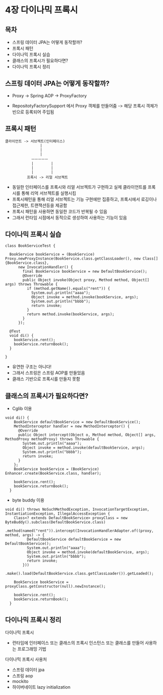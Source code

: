 # 4장 다이나믹 프록시

## 목차
- 스프링 데이터 JPA는 어떻게 동작할까?
- 프록시 패턴
- 다이나믹 프록시 실습
- 클래스의 프록시가 필요하다면?
- 다이나믹 프록시 정리


## 스프링 데이터 JPA는 어떻게 동작할까?
- Proxy -> Spring AOP -> ProxyFactory

- RepositotyFactorySupport 에서 Proxy 객체를 만들어줌 -> 해당 프록시 객체가 빈으로 등록되어 주입됨

## 프록시 패턴

```
클라이언트 -> 서브젝트(인터페이스)
                |
                |
                |
            ㅡㅡㅡㅡㅡ
            |        |
            |        |
            |        |
          프록시 -> 리얼 서브젝트
```

- 동일한 인터페이스를 프록시와 리얼 서브젝트가 구현하고 실제 클라이언트를 프록시를 통해 리억 서브젝트를 실행시킴
- 프록시패턴을 통해 리얼 서브젝트는 기능 구현에만 집중하고, 프록시에서 로깅이나 접근제한, 트랜잭션등을 제공함
- 프록시 패턴을 사용하면 동일한 코드가 반복될 수 있음
- 그래서 런타임 시점에서 동적으로 생성하여 사용하는 기능이 있음

## 다이나믹 프록시 실습

```
class BookServiceTest {

  BookService bookService = (BookService) Proxy.newProxyInstance(BookService.class.getClassLoader(), new Class[]{BookService.class},
      new InvocationHandler() {
        final BookService bookService = new DefaultBookService();
        @Override
        public Object invoke(Object proxy, Method method, Object[] args) throws Throwable {
          if (method.getName().equals("rent")) {
            System.out.println("aaaa");
            Object invoke = method.invoke(bookService, args);
            System.out.println("bbbb");
            return invoke;
          }
          return method.invoke(bookService, args);
        }
      });

  @Test
  void di() {
    bookService.rent();
    bookService.returnBook();
  }

}
```
- 유연한 구조는 아니다!
- 그래서 스프링은 스프링 AOP를 만들었음
- 클래스 기반으로 프록시를 만들지 못함

## 클래스의 프록시가 필요하다면?
- Cglib 이용
```
void di() {
    BookService defaultBookService = new DefaultBookService();
    MethodInterceptor handler = new MethodInterceptor() {
      @Override
      public Object intercept(Object o, Method method, Object[] args, MethodProxy methodProxy) throws Throwable {
        System.out.println("aaaa");
        Object invoke = method.invoke(defaultBookService, args);
        System.out.println("bbbb");
        return invoke;
      }
    };
    BookService bookService = (BookService) Enhancer.create(BookService.class, handler);

    bookService.rent();
    bookService.returnBook();
  }
```


- byte buddy 이용
```
void di() throws NoSuchMethodException, InvocationTargetException, InstantiationException, IllegalAccessException {
    Class<? extends DefaultBookService> proxyClass = new ByteBuddy().subclass(DefaultBookService.class)
        .method(named("rent")).intercept(InvocationHandlerAdapter.of((proxy, method, args) -> {
          DefaultBookService defaultBookService = new DefaultBookService();
          System.out.println("aaaa");
          Object invoke = method.invoke(defaultBookService, args);
          System.out.println("bbbb");
          return invoke;
        }))
        .make().load(DefaultBookService.class.getClassLoader()).getLoaded();

    BookService bookService = proxyClass.getConstructor(null).newInstance();

    bookService.rent();
    bookService.returnBook();
  }
```

## 다이나믹 프록시 정리
다이나믹 프록시
- 런타임에 인터페이스 또는 클래스의 프록시 인스턴스 또는 클래스를 만들어 사용하는 프로그래밍 기법

다이나믹 프록시 사용처
- 스프링 데이터 jpa
- 스프링 aop
- mockito
- 하이버네이트 lazy initialization